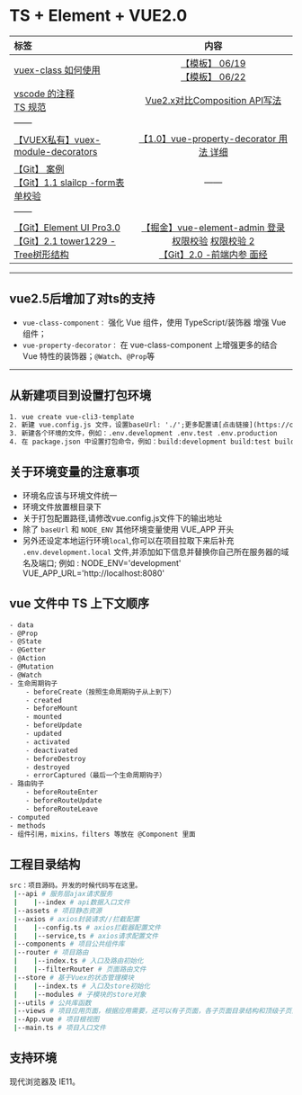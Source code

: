 # TS + Element + VUE2.0

标签|内容
:-|:-:
[vuex-class 如何使用](https://blog.csdn.net/qq_33447462/article/details/85251527) | [【模板】 06/19](https://github.com/livelyPeng/vue-cli3-tpl) <br> [【模板】 06/22](https://github.com/Jack-Star-T/Vue3.0-typescript/tree/master/src)
[vscode 的注释](https://segmentfault.com/q/1010000013367208) <br> [TS 规范](https://juejin.im/post/5c173a84f265da610e7ffe44#heading-6)  | [Vue2.x对比Composition API写法](https://juejin.im/post/5e9d81b851882573866ba89c)
 | ——
[【VUEX私有】vuex-module-decorators](https://blog.csdn.net/SkelleBest/article/details/102971817) | [【1.0】vue-property-decorator 用法 详细](https://blog.csdn.net/sllailcp/article/details/102542796/)
[【Git】 案例](https://github.com/chengxintuan/vue-typescript-project/blob/master/src/page/todo/todo.ts) <br> [【Git】1.1 slailcp -form表单校验](https://github.com/slailcp/vue-cli3/blob/master/src/pc-project/views/login/index.vue) | ——
 | ——
[【Git】Element UI Pro3.0](https://github.com/qidaizhe11/element-pro) <br> [【Git】2.1 tower1229 -Tree树形结构](https://github.com/tower1229) | [【掘金】vue-element-admin 登录权限校验](https://juejin.im/post/6894635161326256141) [权限校验 2](https://juejin.cn/post/6844904040598339598) <br> [【Git】2.0 -前端内参 面经](https://github.com/coffe1891/frontend-hard-mode-interview)

---

## vue2.5后增加了对ts的支持

- `vue-class-component：` 强化 Vue 组件，使用 TypeScript/装饰器 增强 Vue 组件；
- `vue-property-decorator：` 在 vue-class-component 上增强更多的结合 Vue 特性的装饰器；`@Watch`、`@Prop`等

---

## 从新建项目到设置打包环境

```html
1. vue create vue-cli3-template
2. 新建 vue.config.js 文件，设置baseUrl: './';更多配置请[点击链接](https://cli.vuejs.org/zh/guide/)
3. 新建各个环境的文件，例如：.env.development .env.test .env.production
4. 在 package.json 中设置打包命令，例如：build:development build:test build:production，在执行命令的语句中设置 mode 环境，例如：--mode test
```

## 关于环境变量的注意事项

- 环境名应该与环境文件统一
- 环境文件放置根目录下
- 关于打包配置路径,请修改vue.config.js文件下的输出地址
- 除了 `baseUrl` 和 `NODE_ENV` 其他环境变量使用 VUE_APP 开头
- 另外还设定本地运行环境`local`,你可以在项目拉取下来后补充 `.env.development.local` 文件,并添加如下信息并替换你自己所在服务器的域名及端口;
例如 :
    NODE_ENV='development'
    VUE_APP_URL='http://localhost:8080'  

## vue 文件中 TS 上下文顺序

```html
- data
- @Prop
- @State
- @Getter
- @Action
- @Mutation
- @Watch
- 生命周期钩子
    - beforeCreate（按照生命周期钩子从上到下）
    - created
    - beforeMount
    - mounted
    - beforeUpdate
    - updated
    - activated
    - deactivated
    - beforeDestroy
    - destroyed
    - errorCaptured（最后一个生命周期钩子）
- 路由钩子
    - beforeRouteEnter
    - beforeRouteUpdate
    - beforeRouteLeave
- computed
- methods
- 组件引用，mixins，filters 等放在 @Component 里面
```

## 工程目录结构

```bash
src：项目源码。开发的时候代码写在这里。
 |--api # 服务层ajax请求服务
 |    |--index # api数据入口文件
 |--assets # 项目静态资源
 |--axios # axios封装请求//拦截配置
 |    |--config.ts # axios拦截器配置文件
 |    |--service,ts # axios请求配置文件
 |--components # 项目公共组件库
 |--router # 项目路由
 |    |--index.ts # 入口及路由初始化
 |    |--filterRouter # 页面路由文件
 |--store # 基于Vuex的状态管理模块
 |    |--index.ts # 入口及store初始化
 |    |--modules # 子模块的store对象
 |--utils # 公共库函数
 |--views # 项目应用页面，根据应用需要，还可以有子页面，各子页面目录结构和顶级子页面类似
 |--App.vue # 项目根视图
 |--main.ts # 项目入口文件

 ```

## 支持环境

现代浏览器及 IE11。
